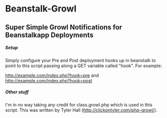 # Beanstalk-Growl
## Super Simple Growl Notifications for Beanstalkapp Deployments

##### Setup
Simply configure your Pre and Post deployment hooks up in beanstalk to point to this script passing along a GET variable called "hook". For example:

http://example.com/index.php?hook=pre
and
http://example.com/index.php?hook=post


##### Other stuff
I'm in no way taking any credit for class.growl.php which is used in this script. This was written by Tyler Hall (http://clickontyler.com/php-growl/).

